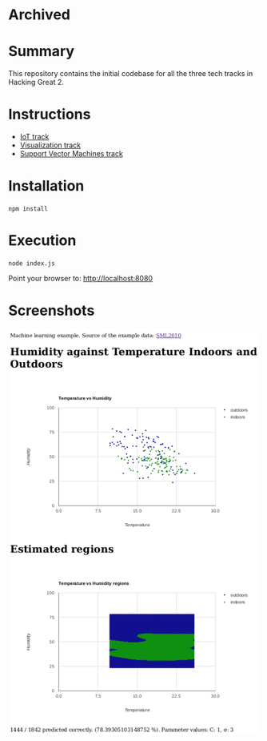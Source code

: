# Archived

# Summary

This repository contains the initial codebase for all the three tech tracks in Hacking Great 2.

# Instructions

* [IoT track](README-IOT.md)
* [Visualization track](README-VIS.md)
* [Support Vector Machines track](README-ML.md)

# Installation
`npm install`

# Execution
`node index.js`

Point your browser to: [http://localhost:8080](http://localhost:8080)

# Screenshots

![alt text](pics/ml.png "Screenshot")
